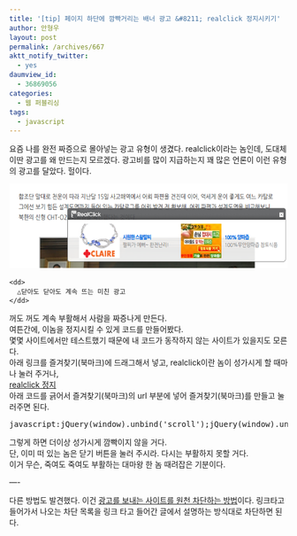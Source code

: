 ```yaml
---
title: '[tip] 페이지 하단에 깜빡거리는 배너 광고 &#8211; realclick 정지시키기'
author: 안형우
layout: post
permalink: /archives/667
aktt_notify_twitter:
  - yes
daumview_id:
  - 36869056
categories:
  - 웹 퍼블리싱
tags:
  - javascript
---
```

요즘 나를 완전 짜증으로 몰아넣는 광고 유형이 생겼다. realclick이라는 놈인데, 도대체 이딴 광고를 왜 만드는지 모르겠다. 광고비를 많이 지급하는지 꽤 많은 언론이 이런 유형의 광고를 달았다. 헐이다.

<div class="mceTemp mceIEcenter">
  <dl>
    <dt>
      <img src="/uploads/legacy/old-images/1/cfile1.uf.17571A4F4D4BC94F18CC13.png" alt="" width="580" height="152" />
    </dt>
    
    <dd>
      △닫아도 닫아도 계속 뜨는 미친 광고
    </dd>
  </dl>
</div>

꺼도 꺼도 계속 부활해서 사람을 짜증나게 만든다.  
여튼간에, 이놈을 정지시킬 수 있게 코드를 만들어봤다.  
몇몇 사이트에서만 테스트했기 때문에 내 코드가 동작하지 않는 사이트가 있을지도 모른다.  
아래 링크를 즐겨찾기(북마크)에 드래그해서 넣고, realclick이란 놈이 성가시게 할 때마나 눌러 주거나,  
<a href="javascript:jQuery(window).unbind('scroll');jQuery(window).unbind('resize');clearTimeout();" target="_blank">realclick 정지</a>  
아래 코드를 긁어서 즐겨찾기(북마크)의 url 부분에 넣어 즐겨찾기(북마크)를 만들고 눌러주면 된다.

<pre>javascript:jQuery(window).unbind(&#039;scroll&#039;);jQuery(window).unbind(&#039;resize&#039;);clearTimeout();</pre>

그렇게 하면 더이상 성가시게 깜빡이지 않을 거다.  
단, 이미 떠 있는 놈은 닫기 버튼을 눌러 주시라. 다시는 부활하지 못할 거다.  
이거 무슨, 죽여도 죽여도 부활하는 대마왕 한 놈 때려잡은 기분이다.

<div>
  &#8212;-
</div>

다른 방법도 발견했다. 이건 <a title="마우스오버 오토팝업 키워드광고를 막아보자!" href="http://lazypawn.egloos.com/3160130" target="_blank">광고를 보내는 사이트를 원천 차단하는 방법</a>이다. 링크타고 들어가서 나오는 차단 목록을 링크 타고 들어간 글에서 설명하는 방식대로 차단하면 된다.